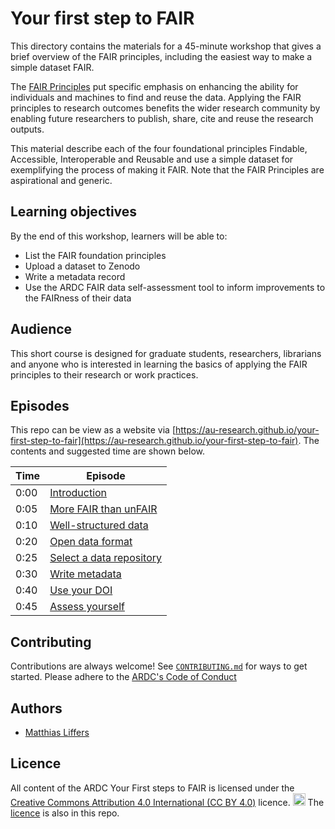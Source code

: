 # Your first step to FAIR

This directory contains the materials for a 45-minute workshop that gives a brief overview of the FAIR principles, including the easiest way to make
a simple dataset FAIR.

The [FAIR Principles](https://doi.org/10.1038/sdata.2016.18) put specific emphasis on enhancing the ability for individuals and machines to find and reuse the data. Applying the FAIR principles to research outcomes benefits the wider research community by enabling future researchers to publish, share, cite and reuse the research outputs. 

This material describe each of the four foundational principles Findable, Accessible, Interoperable and Reusable and use a simple dataset for exemplifying the process of making it FAIR. Note that the FAIR Principles are aspirational and generic. 

## Learning objectives

By the end of this workshop, learners will be able to:

* List the FAIR foundation principles
* Upload a dataset to Zenodo
* Write a metadata record
* Use the ARDC FAIR data self-assessment tool to inform improvements to the FAIRness of their data

## Audience

This short course is designed for graduate students, researchers, librarians and anyone who is interested in learning the basics of applying the FAIR principles to their research or work practices.

## Episodes

This repo can be view as a website via [https://au-research.github.io/your-first-step-to-fair](https://au-research.github.io/your-first-step-to-fair).
The contents and suggested time are shown below.

| Time | Episode|
| --- | --- |
| 0:00 | [Introduction]([https://au-research.github.io/your-first-step-to-fair/01-introduction) |
| 0:05 | [More FAIR than unFAIR](https://au-research.github.io/your-first-step-to-fair/02-more-fair-than-unfair) |
| 0:10 | [Well-structured data](https://au-research.github.io/your-first-step-to-fair/03-well-structured-data) |
| 0:20 | [Open data format](https://au-research.github.io/your-first-step-to-fair/04-open-data-format) |
| 0:25 | [Select a data repository](https://au-research.github.io/your-first-step-to-fair/05-select-a-data-repository) |
| 0:30 | [Write metadata](https://au-research.github.io/your-first-step-to-fair/06-write-metadata) |
| 0:40 | [Use your DOI](https://au-research.github.io/your-first-step-to-fair/07-use-your-doi) |
| 0:45 | [Assess yourself](https://au-research.github.io/your-first-step-to-fair/08-assess-yourself) |

## Contributing

Contributions are always welcome! See [`CONTRIBUTING.md`](CONTRIBUTING.md) for ways to get started. 
Please adhere to the [ARDC's Code of Conduct](https://ardc.edu.au/code-of-conduct-for-ardc-activities/)

## Authors

- [Matthias Liffers](https://orcid.org/0000-0002-3639-2080)

## Licence

All content of the ARDC Your First steps to FAIR is licensed under the [Creative Commons Attribution 4.0 International (CC BY 4.0)](https://creativecommons.org/licenses/by/4.0/) licence. 
<a href="https://creativecommons.org/licenses/by/4.0/"><img src="https://mirrors.creativecommons.org/presskit/buttons/80x15/png/by.png" height="20"/></a>
The [licence](./LICENCE.md) is also in this repo.



